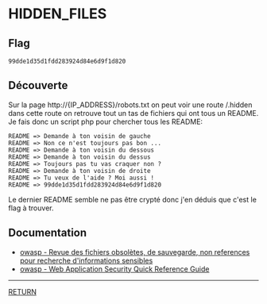 # HIDDEN_FILES

## Flag
```
99dde1d35d1fdd283924d84e6d9f1d820
```

## Découverte

Sur la page http://{IP_ADDRESS}/robots.txt on peut voir une route /.hidden \
dans cette route on retrouve tout un tas de fichiers qui ont tous un README. Je
fais donc un script php pour chercher tous les README:
```
README => Demande à ton voisin de gauche
README => Non ce n'est toujours pas bon ...
README => Demande à ton voisin du dessous
README => Demande à ton voisin du dessus
README => Toujours pas tu vas craquer non ?
README => Demande à ton voisin de droite
README => Tu veux de l'aide ? Moi aussi !
README => 99dde1d35d1fdd283924d84e6d9f1d820
```
Le dernier README semble ne pas être crypté donc j'en déduis que c'est le flag
à trouver.

## Documentation
- [owasp - Revue des fichiers obsolètes, de sauvegarde, non references pour recherche d'informations sensibles](https://www.owasp.org/index.php/4.3.4_Revue_des_fichiers_obsol%C3%A8tes,_de_sauvegarde,_non_references_pour_recherche_d%27informations_sensibles_(OTG-CONFIG-004))
- [owasp - Web Application Security Quick Reference Guide](https://www.owasp.org/images/4/42/OWASP_Web_Application_Security_Quick_Reference_Guide_0.2.pdf)

---

[RETURN](https://github.com/jlange91/darkly)
